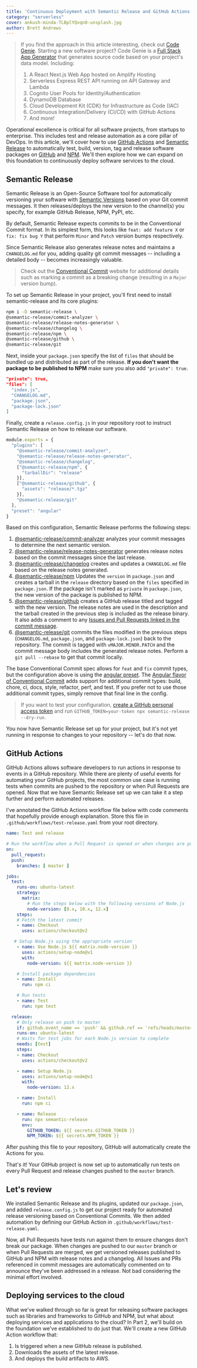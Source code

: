 ```yaml
---
title: 'Continuous Deployment with Semantic Release and GitHub Actions'
category: "serverless"
cover: ankush-minda-TLBplYQvqn0-unsplash.jpg
author: Brett Andrews
---
```


> If you find the approach in this article interesting, check out <a href="https://codegenie.codes">Code Genie</a>. Starting a new software project? Code Genie is a <a href="https://codegenie.codes">Full Stack App Generator</a> that generates source code based on your project's data model. Including:
> 1. A React Next.js Web App hosted on Amplify Hosting
> 1. Serverless Express REST API running on API Gateway and Lambda
> 1. Cognito User Pools for Identity/Authentication
> 1. DynamoDB Database
> 1. Cloud Development Kit (CDK) for Infrastructure as Code (IAC)
> 1. Continuous Integration/Delivery (CI/CD) with GitHub Actions
> 1. And more!

Operational excellence is critical for all software projects, from startups to enterprise. This includes test and release automation as a core pillar of DevOps. In this article, we'll cover how to use <a href="https://github.com/features/actions" target="_blank">GitHub Actions</a> and <a href="https://semantic-release.gitbook.io/semantic-release/" target="_blank">Semantic Release</a> to automatically test, build, version, tag and release software packages on <a href="https://github.com/" target="_blank">GitHub</a> and <a href="npmjs.com" target="_blank">NPM</a>. We'll then explore how we can expand on this foundation to continuously deploy software services to the cloud.

## Semantic Release

Semantic Release is an Open-Source Software tool for automatically versioning your software with <a href="https://semver.org/" target="_blank">Semantic Versions</a> based on your Git commit messages. It then releases/deploys the new version to the channel(s) you specify, for example GitHub Release, NPM, PyPI, etc.

By default, Semantic Release expects commits to be in the Conventional Commit format. In its simplest form, this looks like `feat: add feature X` or `fix: fix bug Y` that perform `Minor` and `Patch` version bumps respectively.

Since Semantic Release also generates release notes and maintains a `CHANGELOG.md` for you, adding quality git commit messages -- including a detailed body -- becomes increasingly valuable.

> Check out the <a href="https://www.conventionalcommits.org" target="_blank">Conventional Commit</a> website for additional details such as marking a commit as a breaking change (resulting in a `Major` version bump).

To set up Semantic Release in your project, you'll first need to install semantic-release and its core plugins:

```bash
npm i -D semantic-release \
@semantic-release/commit-analyzer \
@semantic-release/release-notes-generator \
@semantic-release/changelog \
@semantic-release/npm \
@semantic-release/github \
@semantic-release/git
```

Next, inside your `package.json` specify the list of `files` that should be bundled up and distributed as part of the release. **If you don't want the package to be published to NPM** make sure you also add `"private": true`.

```json
"private": true,
"files": [
  "index.js",
  "CHANGELOG.md",
  "package.json",
  "package-lock.json"
]
```

Finally, create a `release.config.js` in your repository root to instruct Semantic Release on how to release our software.

```javascript
module.exports = {
  "plugins": [
    "@semantic-release/commit-analyzer",
    "@semantic-release/release-notes-generator",
    "@semantic-release/changelog",
    ["@semantic-release/npm", {
      "tarballDir": "release"
    }],
    ["@semantic-release/github", {
      "assets": "release/*.tgz"
    }],
    "@semantic-release/git"
  ],
  "preset": "angular"
}
```

Based on this configuration, Semantic Release performs the following steps:

1. <a href="https://github.com/semantic-release/commit-analyzer" target="_blank">@semantic-release/commit-analyzer</a> analyzes your commit messages to determine the next semantic version.
2. <a href="https://github.com/semantic-release/release-notes-generator" target="_blank">@semantic-release/release-notes-generator</a> generates release notes based on the commit messages since the last release.
3. <a href="https://github.com/semantic-release/changelog" target="_blank">@semantic-release/changelog</a> creates and updates a `CHANGELOG.md` file based on the release notes generated.
4. <a href="https://github.com/semantic-release/npm" target="_blank">@semantic-release/npm</a> Updates the `version` in `package.json` and creates a tarball in the `release` directory based on the `files` specified in `package.json`. If the package isn't marked as `private` in `package.json`, the new version of the package is published to NPM.
5. <a href="https://github.com/semantic-release/github" target="_blank">@semantic-release/github</a> creates a GitHub release titled and tagged with the new version. The release notes are used in the description and the tarball created in the previous step is included as the release binary. It also adds a comment to any <a href="https://help.github.com/en/github/managing-your-work-on-github/linking-a-pull-request-to-an-issue#linking-a-pull-request-to-an-issue-using-a-keyword" target="_blank">Issues and Pull Requests linked in the commit message</a>.
6. <a href="https://github.com/semantic-release/git" target="_blank">@semantic-release/git</a> commits the files modified in the previous steps (`CHANGELOG.md`, `package.json`, and `package-lock.json`) back to the repository. The commit is tagged with `vMAJOR.MINOR.PATCH` and the commit message body includes the generated release notes. Perform a `git pull --rebase` to get that commit locally.

The base Conventional Commit spec allows for `feat` and `fix` commit types, but the configuration above is using the <a href="https://github.com/conventional-changelog/conventional-changelog/blob/master/packages/conventional-changelog-angular/index.js#L14" target="_blank">angular preset</a>. The <a href="https://github.com/angular/angular/blob/22b96b9/CONTRIBUTING.md#-commit-message-guidelines" target="_blank">Angular flavor of Conventional Commit</a> adds support for additional commit types: build, chore, ci, docs, style, refactor, perf, and test. If you prefer not to use those additional commit types, simply remove that final line in the config.

> If you want to test your configuration, <a href="https://github.com/settings/tokens" target="_blank">create a GitHub personal access token</a> and run `GITHUB_TOKEN=your-token npx semantic-release --dry-run`.

You now have Semantic Release set up for your project, but it's not yet running in response to changes to your repository -- let's do that now.

## GitHub Actions

GitHub Actions allows software developers to run actions in response to events in a GitHub repository. While there are plenty of useful events for automating your GitHub projects, the most common use case is running tests when commits are pushed to the repository or when Pull Requests are opened. Now that we have Semantic Release set up we can take it a step further and perform automated releases.

I've annotated the GitHub Actions workflow file below with code comments that hopefully provide enough explanation. Store this file in `.github/workflows/test-release.yaml` from your root directory.

```yaml
name: Test and release

# Run the workflow when a Pull Request is opened or when changes are pushed to master
on:
  pull_request:
  push:
    branches: [ master ]

jobs:
  test:
    runs-on: ubuntu-latest
    strategy:
      matrix:
        # Run the steps below with the following versions of Node.js
        node-version: [8.x, 10.x, 12.x]
    steps:
    # Fetch the latest commit
    - name: Checkout
      uses: actions/checkout@v2

   # Setup Node.js using the appropriate version
    - name: Use Node.js ${{ matrix.node-version }}
      uses: actions/setup-node@v1
      with:
        node-version: ${{ matrix.node-version }}

    # Install package dependencies
    - name: Install
      run: npm ci

    # Run tests
    - name: Test
      run: npm test

  release:
    # Only release on push to master
    if: github.event_name == 'push' && github.ref == 'refs/heads/master'
    runs-on: ubuntu-latest
    # Waits for test jobs for each Node.js version to complete
    needs: [test]
    steps:
    - name: Checkout
      uses: actions/checkout@v2

    - name: Setup Node.js
      uses: actions/setup-node@v1
      with:
        node-version: 12.x

    - name: Install
      run: npm ci

    - name: Release
      run: npx semantic-release
      env:
        GITHUB_TOKEN: ${{ secrets.GITHUB_TOKEN }}
        NPM_TOKEN: ${{ secrets.NPM_TOKEN }}
```

After pushing this file to your repository, GitHub will automatically create the Actions for you.

That's it! Your GitHub project is now set up to automatically run tests on every Pull Request and release changes pushed to the `master` branch.

## Let's review

We installed Semantic Release and its plugins, updated our `package.json`, and added `release.config.js` to get our project ready for automated release versioning based on Conventional Commits. We then added automation by defining our GitHub Action in `.github/workflows/test-release.yaml`.

Now, all Pull Requests have tests run against them to ensure changes don't break our package. When changes are pushed to our `master` branch or when Pull Requests are merged, we get versioned releases published to GitHub and NPM with release notes and a changelog. All Issues and PRs referenced in commit messages are automatically commented on to announce they've been addressed in a release. Not bad considering the minimal effort involved.

## Deploying services to the cloud

What we've walked through so far is great for releasing software packages such as libraries and frameworks to GitHub and NPM, but what about deploying services and applications to the cloud? In Part 2, we'll build on the foundation we've established to do just that. We'll create a new GitHub Action workflow that:

1. Is triggered when a new GitHub release is published.
2. Downloads the assets of the latest release.
3. And deploys the build artifacts to AWS.